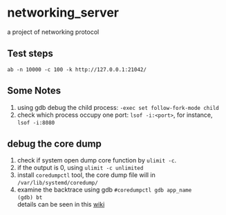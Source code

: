 # networking_server
a project of networking protocol
## Test steps
`ab -n 10000 -c 100 -k http://127.0.0.1:21042/`

## Some Notes
1. using gdb debug the child process: `-exec set follow-fork-mode child`
2. check which process occupy one port: `lsof -i:<port>`, for instance, `lsof -i:8080`

## debug the core dump
1. check if system open dump core function by `ulimit -c`.
2. if the output is 0, using `ulimit -c unlimited`
3. install `coredumpctl` tool, the core dump file will in `/var/lib/systemd/coredump/`
4. examine the backtrace using gdb
 `#coredumpctl gdb app_name`  
 `(gdb) bt`  
  details can be seen in this [wiki](https://wiki.archlinux.org/title/Core_dump)